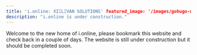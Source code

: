 ```yaml
---
title: 'i.online: XIΞLΞVAN SOLUTIONS' featured_image: '/images/gohugo-default-sample-hero-image.jpg'
description: "i.online is under construction."
---
```


Welcome to the new home of i.online, please bookmark this website and check back in a couple of days. The website is
still under construction but it should be completed soon.
